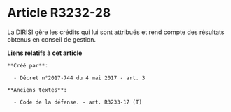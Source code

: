 # Article R3232-28

La DIRISI gère les crédits qui lui sont attribués et rend compte des résultats obtenus en conseil de gestion.

**Liens relatifs à cet article**

	**Créé par**:

	  - Décret n°2017-744 du 4 mai 2017 - art. 3

	**Anciens textes**:

	  - Code de la défense. - art. R3233-17 (T)
